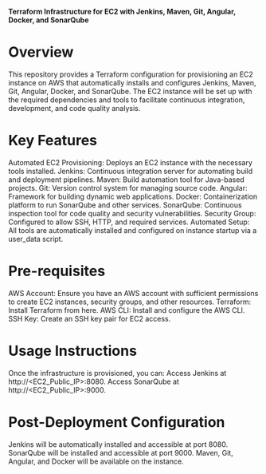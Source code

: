 **Terraform Infrastructure for EC2 with Jenkins, Maven, Git, Angular, Docker, and SonarQube**

# Overview
This repository provides a Terraform configuration for provisioning an EC2 instance on AWS that automatically installs and configures Jenkins, Maven, Git, Angular, Docker, and SonarQube. The EC2 instance will be set up with the required dependencies and tools to facilitate continuous integration, development, and code quality analysis.

# Key Features
Automated EC2 Provisioning: Deploys an EC2 instance with the necessary tools installed.
Jenkins: Continuous integration server for automating build and deployment pipelines.
Maven: Build automation tool for Java-based projects.
Git: Version control system for managing source code.
Angular: Framework for building dynamic web applications.
Docker: Containerization platform to run SonarQube and other services.
SonarQube: Continuous inspection tool for code quality and security vulnerabilities.
Security Group: Configured to allow SSH, HTTP, and required services.
Automated Setup: All tools are automatically installed and configured on instance startup via a user_data script.

# Pre-requisites
AWS Account: Ensure you have an AWS account with sufficient permissions to create EC2 instances, security groups, and other resources.
Terraform: Install Terraform from here.
AWS CLI: Install and configure the AWS CLI.
SSH Key: Create an SSH key pair for EC2 access.

# Usage Instructions
Once the infrastructure is provisioned, you can:
Access Jenkins at http://<EC2_Public_IP>:8080.
Access SonarQube at http://<EC2_Public_IP>:9000.

# Post-Deployment Configuration
Jenkins will be automatically installed and accessible at port 8080.
SonarQube will be installed and accessible at port 9000.
Maven, Git, Angular, and Docker will be available on the instance.